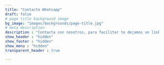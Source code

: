```yaml
---
title: "Contacto Whatsapp"
draft: false
# page title background image
bg_image: "images/backgrounds/page-title.jpg"
# meta description
description : "Contacta con nosotros, para facilitar te dejamos un link a Whatsapp"
show_header : "hidden"
show_footer : "hidden"
show_menu : "hidden"
transparent_header : true

---
```

